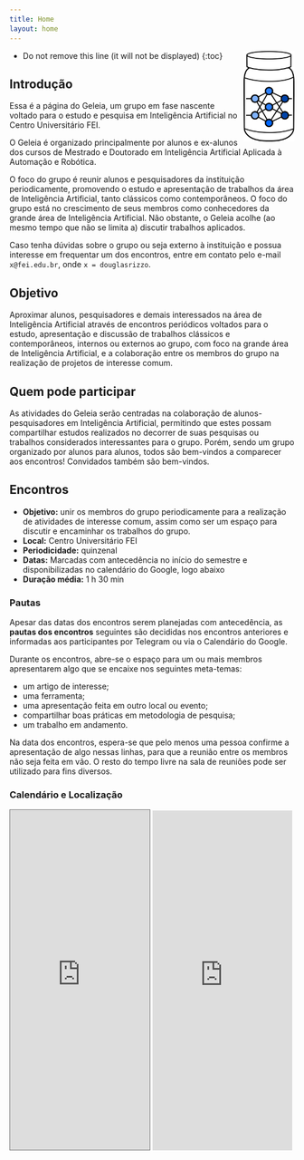 ```yaml
---
title: Home
layout: home
---
```


<div style="float: right">
    <img src="./logo.svg" alt="Este é o logo do Geleia" height="160px"/>
</div>

* Do not remove this line (it will not be displayed)
{:toc}

## Introdução




Essa é a página do Geleia, um grupo em fase nascente voltado
para o estudo e pesquisa em Inteligência Artificial no Centro
Universitário FEI.

O Geleia é organizado principalmente por alunos e ex-alunos dos cursos
de Mestrado e Doutorado em Inteligência Artificial Aplicada à Automação
e Robótica.

O foco do grupo é reunir alunos e pesquisadores da instituição
periodicamente, promovendo o estudo e apresentação de trabalhos da área
de Inteligência Artificial, tanto clássicos como contemporâneos. O foco do
grupo está no crescimento de seus membros como conhecedores da grande
área de Inteligência Artificial. Não obstante, o Geleia acolhe (ao mesmo
tempo que não se limita a) discutir trabalhos aplicados.

Caso tenha dúvidas sobre o grupo ou seja externo à instituição e possua
interesse em frequentar um dos encontros, entre em contato pelo e-mail
`x@fei.edu.br`, onde `x = douglasrizzo`.

## Objetivo

Aproximar alunos, pesquisadores e demais interessados na área de
Inteligência Artificial através de encontros periódicos voltados para o
estudo, apresentação e discussão de trabalhos clássicos e
contemporâneos, internos ou externos ao grupo, com foco na grande área
de Inteligência Artificial, e a colaboração entre os membros do grupo na
realização de projetos de interesse comum.

## Quem pode participar

As atividades do Geleia serão centradas na colaboração de
alunos-pesquisadores em Inteligência Artificial, permitindo que estes
possam compartilhar estudos realizados no decorrer de suas pesquisas ou
trabalhos considerados interessantes para o grupo. Porém, sendo um grupo
organizado por alunos para alunos, todos são bem-vindos a comparecer aos
encontros! Convidados também são bem-vindos.

## Encontros

* **Objetivo:** unir os membros do grupo periodicamente
para a realização de atividades de interesse comum, assim como ser um
espaço para discutir e encaminhar os trabalhos do grupo.
* **Local:** Centro Universitário FEI
* **Periodicidade:** quinzenal
* **Datas:** Marcadas com antecedência no início do semestre e disponibilizadas no calendário do Google, logo abaixo
* **Duração média:** 1 h 30 min

### Pautas

Apesar das datas dos encontros serem planejadas com antecedência, as
**pautas dos encontros** seguintes são decididas nos encontros
anteriores e informadas aos participantes por Telegram ou via o
Calendário do Google.

Durante os encontros, abre-se o espaço para um ou mais membros apresentarem algo que se encaixe nos seguintes meta-temas:

* um artigo de interesse;
* uma ferramenta;
* uma apresentação feita em outro local ou evento;
* compartilhar boas práticas em metodologia de pesquisa;
* um trabalho em andamento.

Na data dos encontros, espera-se que pelo menos uma pessoa confirme a apresentação de algo nessas linhas, para que a reunião entre os membros não seja feita em vão. O resto do tempo livre na sala de reuniões pode ser utilizado para fins diversos.

### Calendário e Localização

<iframe
    src="https://calendar.google.com/calendar/embed?height=600&amp;wkst=1&amp;bgcolor=%23ffffff&amp;ctz=America%2FSao_Paulo&amp;src=dTJnbjBsOXFkaGhzamxpbWhpczlmNzlhdjRAZ3JvdXAuY2FsZW5kYXIuZ29vZ2xlLmNvbQ&amp;color=%238E24AA"
    style="border:solid 1px #777" width="49%" height="600" frameborder="0" scrolling="no">
</iframe>
<iframe
    src="https://www.google.com/maps/embed?pb=!1m18!1m12!1m3!1d3652.6486943807276!2d-46.58159194882757!3d-23.724236273438052!2m3!1f0!2f0!3f0!3m2!1i1024!2i768!4f13.1!3m3!1m2!1s0x94ce4158ef9c7c05%3A0x776b798985695f52!2sCentro%20Universit%C3%A1rio%20FEI%20-%20Campus%20S%C3%A3o%20Bernardo%20do%20Campo!5e0!3m2!1spt-PT!2sbr!4v1568870677476!5m2!1spt-PT!2sbr"
    width="49%" height="600" frameborder="0" style="border:0;" allowfullscreen>
</iframe>
